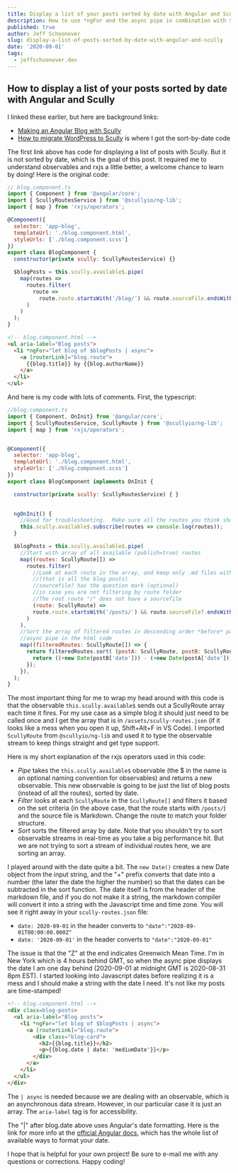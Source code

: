 ```yaml
---
title: Display a list of your posts sorted by date with Angular and Scully
description: How to use *ngFor and the async pipe in combination with Scully's route service to display a list of markdown blog posts by date.
published: true
author: Jeff Schoonover
slug: display-a-list-of-posts-sorted-by-date-with-angular-and-scully
date: '2020-09-01'
tags:
  - jeffschoonover.dev
---
```


## How to display a list of your posts sorted by date with Angular and Scully

I linked these earlier, but here are background links:

- [Making an Angular Blog with Scully](https://unicorn-utterances.com/posts/making-an-angular-blog-with-scully/)
- [How to migrate WordPress to Scully](https://indepth.dev/how-to-migrate-wordpress-to-scully/) is where I got the sort-by-date code

The first link above has code for displaying a list of posts with Scully.  But it is not sorted by date, which is the goal of this post.  It required me to understand observables and rxjs a little better, a welcome chance to learn by doing!  Here is the original code:

```js
// blog.component.ts
import { Component } from '@angular/core';
import { ScullyRoutesService } from '@scullyio/ng-lib';
import { map } from 'rxjs/operators';

@Component({
  selector: 'app-blog',
  templateUrl: './blog.component.html',
  styleUrls: ['./blog.component.scss']
})
export class BlogComponent {
  constructor(private scully: ScullyRoutesService) {}

  $blogPosts = this.scully.available$.pipe(
    map(routes =>
      routes.filter(
        route =>
          route.route.startsWith('/blog/') && route.sourceFile.endsWith('.md')
      )
    )
  );
}
```

```html
<!-- blog.component.html -->
<ul aria-label="Blog posts">
  <li *ngFor="let blog of $blogPosts | async">
    <a [routerLink]="blog.route">
      {{blog.title}} by {{blog.authorName}}
    </a>
  </li>
</ul>
```

And here is my code with lots of comments.  First, the typescript:

```js
//blog.component.ts
import { Component, OnInit} from '@angular/core';
import { ScullyRoutesService, ScullyRoute } from '@scullyio/ng-lib';
import { map } from 'rxjs/operators';


@Component({
  selector: 'app-blog',
  templateUrl: './blog.component.html',
  styleUrls: ['./blog.component.scss']
})
export class BlogComponent implements OnInit {

  constructor(private scully: ScullyRoutesService) { }
  

  ngOnInit() {
    //Good for troubleshooting.  Make sure all the routes you think should be there are
    this.scully.available$.subscribe(routes => console.log(routes));
  }

  $blogPosts = this.scully.available$.pipe(
    //Start with array of all available (publish=true) routes
    map((routes: ScullyRoute[]) =>  
      routes.filter(
        //Look at each route in the array, and keep only .md files with /posts/ route
        //(that is all the blog posts)
        //sourcefile? has the question mark (optional)
        //in case you are not filtering by route folder
        //The root route "/" does not have a sourcefile
        (route: ScullyRoute) =>
        route.route.startsWith('/posts/') && route.sourceFile?.endsWith('.md')
      )
    ),
    //Sort the array of filtered routes in descending order *before* passing it to the
    //async pipe in the html code
    map((filteredRoutes: ScullyRoute[]) => {
      return filteredRoutes.sort( (postA: ScullyRoute, postB: ScullyRoute) => {
        return ((+new Date(postB['date'])) - (+new Date(postA['date'])));
      });
    }),
  );
}
```

The most important thing for me to wrap my head around with this code is that the observable `this.scully.available$` sends out a ScullyRoute array each time it fires.  For my use case as a simple blog it should just need to be called once and I get the array that is in `/assets/scully-routes.json` (if it looks like a mess when you open it up, Shift+Alt+F in VS Code).  I imported `ScullyRoute` from `@scullyio/ng-lib` and used it to type the observable stream to keep things straight and get type support.

Here is my short explanation of the rxjs operators used in this code:

- *Pipe* takes the `this.scully.available$` observable (the $ in the name is an optional naming convention for observables) and returns a new observable.  This new observable is going to be just the list of blog posts (instead of all the routes), sorted by date.
- *Filter* looks at each `ScullyRoute` in the `ScullyRoute[]` and filters it based on the set criteria (in the above case, that the route starts with `/posts/`) and the source file is Markdown.  Change the route to match your folder structure.
- *Sort* sorts the filtered array by date.  Note that you shouldn't try to sort observable streams in real-time as you take a big performance hit.  But we are not trying to sort a stream of individual routes here, we are sorting an array.

I played around with the date quite a bit.  The `new Date()` creates a new Date object from the input string, and the "+" prefix converts that date into a number (the later the date the higher the number) so that the dates can be subtracted in the sort function.  The date itself is from the header of the markdown file, and if you do not make it a string, the markdown compiler will convert it into a string with the Javascript time and time zone.  You will see it right away in your `scully-routes.json` file:

- `date: 2020-09-01` in the header converts to `"date":"2020-09-01T00:00:00.000Z"`
- `date: '2020-09-01'` in the header converts to `"date":"2020-09-01"`

The issue is that the "Z" at the end indicates Greenwich Mean Time.  I'm in New York which is 4 hours behind GMT, so when the async pipe displays the date I am one day behind (2020-09-01 at midnight GMT is 2020-08-31 8pm EST).  I started looking into Javascript dates before realizing it is a mess and I should make a string with the date I need.  It's not like my posts are time-stamped!

```html
<!-- blog.component.html -->
<div class=blog-posts>
  <ul aria-label="Blog posts">
    <li *ngFor="let blog of $blogPosts | async">
      <a [routerLink]="blog.route">
        <div class="blog-card">
          <h2>{{blog.title}}</h2>
          <p>{{blog.date | date: 'mediumDate'}}</p>
        </div>
      </a>
    </li>
  </ul>
</div>
```

The `| async` is needed because we are dealing with an observable, which is an asynchronous data stream.  However, in our particular case it is just an array.  The `aria-label` tag is for accessibility.

The "|" after blog.date above uses Angular's date formatting.  Here is the link for more info at the [official Angular docs](https://angular.io/api/common/DatePipe/), which has the whole list of available ways to format your date.

I hope that is helpful for your own project!  Be sure to e-mail me with any questions or corrections.  Happy coding!

